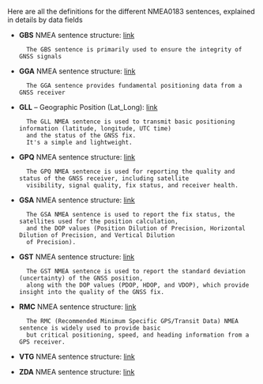 
Here are all the definitions for the different NMEA0183 sentences, explained in details by data fields

- **GBS** NMEA sentence structure: [link](https://github.com/MicroControleurMonde/RP2040_GPS_NMEA/blob/main/NMEA_sentences_definitions/GBS%20NMEA%20sentence%20structure.txt)

        The GBS sentence is primarily used to ensure the integrity of GNSS signals
  
- **GGA** NMEA sentence structure: [link](https://github.com/MicroControleurMonde/RP2040_GPS_NMEA/blob/main/NMEA_sentences_definitions/GGA%20NMEA%20sentence%20structure.txt)

        The GGA sentence provides fundamental positioning data from a GNSS receiver

- **GLL** – Geographic Position (Lat_Long): [link](https://github.com/MicroControleurMonde/RP2040_GPS_NMEA/blob/main/NMEA_sentences_definitions/GLL%20%E2%80%93%20Geographic%20Position%20(Lat_Long).txt)
  
        The GLL NMEA sentence is used to transmit basic positioning information (latitude, longitude, UTC time)
        and the status of the GNSS fix.
        It's a simple and lightweight.
  
- **GPQ**  NMEA sentence structure: [link](https://github.com/MicroControleurMonde/RP2040_GPS_NMEA/blob/main/NMEA_sentences_definitions/GPQ%20%20NMEA%20sentence%20structure.txt)

        The GPQ NMEA sentence is used for reporting the quality and status of the GNSS receiver, including satellite
        visibility, signal quality, fix status, and receiver health.
  
- **GSA** NMEA sentence structure: [link](https://github.com/MicroControleurMonde/RP2040_GPS_NMEA/blob/main/NMEA_sentences_definitions/GSA%20NMEA%20sentence%20structure.txt)

        The GSA NMEA sentence is used to report the fix status, the satellites used for the position calculation,
        and the DOP values (Position Dilution of Precision, Horizontal Dilution of Precision, and Vertical Dilution
        of Precision).

- **GST** NMEA sentence structure: [link](https://github.com/MicroControleurMonde/RP2040_GPS_NMEA/blob/main/NMEA_sentences_definitions/GST%20NMEA%20sentence%20structure.txt)
  
        The GST NMEA sentence is used to report the standard deviation (uncertainty) of the GNSS position,
        along with the DOP values (PDOP, HDOP, and VDOP), which provide insight into the quality of the GNSS fix. 

- **RMC** NMEA sentence structure: [link](https://github.com/MicroControleurMonde/RP2040_GPS_NMEA/blob/main/NMEA_sentences_definitions/RMC%20NMEA%20sentence%20structure.txt)

        The RMC (Recommended Minimum Specific GPS/Transit Data) NMEA sentence is widely used to provide basic
        but critical positioning, speed, and heading information from a GPS receiver.
 
- **VTG** NMEA sentence structure: [link](https://github.com/MicroControleurMonde/RP2040_GPS_NMEA/blob/main/NMEA_sentences_definitions/VTG%20NMEA%20sentence%20structure.txt)

  
- **ZDA** NMEA sentence structure: [link](https://github.com/MicroControleurMonde/RP2040_GPS_NMEA/blob/main/NMEA_sentences_definitions/ZDA%20NMEA%20sentence%20structure.txt)
